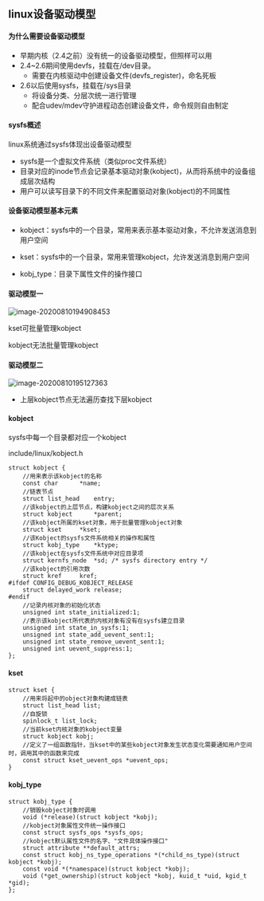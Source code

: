 ## linux设备驱动模型

#### 为什么需要设备驱动模型

- 早期内核（2.4之前）没有统一的设备驱动模型，但照样可以用
- 2.4~2.6期间使用devfs，挂载在/dev目录。
  - 需要在内核驱动中创建设备文件(devfs_register)，命名死板
- 2.6以后使用sysfs，挂载在/sys目录
  - 将设备分类、分层次统一进行管理
  - 配合udev/mdev守护进程动态创建设备文件，命令规则自由制定

#### sysfs概述

linux系统通过sysfs体现出设备驱动模型

- sysfs是一个虚拟文件系统（类似proc文件系统）
- 目录对应的inode节点会记录基本驱动对象(kobject)，从而将系统中的设备组成层次结构
- 用户可以读写目录下的不同文件来配置驱动对象(kobject)的不同属性

#### 设备驱动模型基本元素

- kobject：sysfs中的一个目录，常用来表示基本驱动对象，不允许发送消息到用户空间
- kset：sysfs中的一个目录，常用来管理kobject，允许发送消息到用户空间

- kobj_type：目录下属性文件的操作接口

#### 驱动模型一

![image-20200810194908453](C:\Users\admin\AppData\Roaming\Typora\typora-user-images\image-20200810194908453.png)

kset可批量管理kobject

kobject无法批量管理kobject

#### 驱动模型二

![image-20200810195127363](C:\Users\admin\AppData\Roaming\Typora\typora-user-images\image-20200810195127363.png)

- 上层kobject节点无法遍历查找下层kobject

#### kobject

sysfs中每一个目录都对应一个kobject

include/linux/kobject.h

```
struct kobject {
	//用来表示该kobject的名称
	const char		*name;
	//链表节点
	struct list_head	entry;
	//该kobject的上层节点，构建kobject之间的层次关系
	struct kobject		*parent;
	//该kobject所属的kset对象，用于批量管理kobject对象
	struct kset		*kset;
	//该Kobject的sysfs文件系统相关的操作和属性
	struct kobj_type	*ktype;
	//该kobject在sysfs文件系统中对应目录项
	struct kernfs_node	*sd; /* sysfs directory entry */
	//该kobject的引用次数
	struct kref		kref;
#ifdef CONFIG_DEBUG_KOBJECT_RELEASE
	struct delayed_work	release;
#endif
	//记录内核对象的初始化状态
	unsigned int state_initialized:1;
	//表示该kobject所代表的内核对象有没有在sysfs建立目录
	unsigned int state_in_sysfs:1;
	unsigned int state_add_uevent_sent:1;
	unsigned int state_remove_uevent_sent:1;
	unsigned int uevent_suppress:1;
};
```

#### kset

```
struct kset {
	//用来将起中的object对象构建成链表
	struct list_head list;
	//自旋锁
	spinlock_t list_lock;
	//当前kset内核对象的kobject变量
	struct kobject kobj;
	//定义了一组函数指针，当kset中的某些kobject对象发生状态变化需要通知用户空间时，调用其中的函数来完成
	const struct kset_uevent_ops *uevent_ops;
}
```

#### kobj_type

```
struct kobj_type {
	//销毁kobject对象时调用
	void (*release)(struct kobject *kobj);
	//kobject对象属性文件统一操作接口
	const struct sysfs_ops *sysfs_ops;
	//kobject默认属性文件的名字、"文件具体操作接口"
	struct attribute **default_attrs;                                                         
	const struct kobj_ns_type_operations *(*child_ns_type)(struct kobject *kobj);
	const void *(*namespace)(struct kobject *kobj);
	void (*get_ownership)(struct kobject *kobj, kuid_t *uid, kgid_t *gid);
};
```

